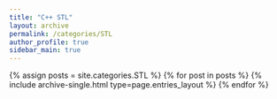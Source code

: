 ```yaml
---
title: "C++ STL"
layout: archive
permalink: /categories/STL
author_profile: true
sidebar_main: true
---
```



{% assign posts = site.categories.STL %}
{% for post in posts %} {% include archive-single.html type=page.entries_layout %} {% endfor %}
